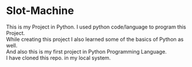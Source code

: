 # Slot-Machine
This is my Project in Python. I used python code/language to program this Project.<br>
While creating this project I also learned some of the basics of Python as well. <br> And also this is my first project in Python Programming Language.</br>
I have cloned this repo. in my local system.
